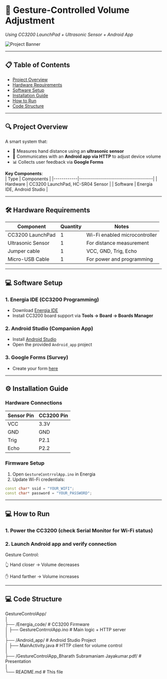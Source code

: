 # 🎯 Gesture-Controlled Volume Adjustment  
*Using CC3200 LaunchPad + Ultrasonic Sensor + Android App*  

![Project Banner](<img width="1493" height="856" alt="image" src="https://github.com/user-attachments/assets/83b9a2c3-d337-47d5-b6bd-dfe95ffa614b" />)

---

## 📋 Table of Contents  
- [Project Overview](#-project-overview)  
- [Hardware Requirements](#-hardware-requirements)  
- [Software Setup](#-software-setup)  
- [Installation Guide](#-installation-guide)  
- [How to Run](#-how-to-run)  
- [Code Structure](#-code-structure)  

---

## 🔍 Project Overview  
A smart system that:  
- 📏 Measures hand distance using an **ultrasonic sensor**  
- 📱 Communicates with an **Android app via HTTP** to adjust device volume  
- 📊 Collects user feedback via **Google Forms**  

**Key Components**:  
| Type       | Components                          |
|------------|-------------------------------------|
| Hardware   | CC3200 LaunchPad, HC-SR04 Sensor    |
| Software   | Energia IDE, Android Studio         |

---

## 🛠️ Hardware Requirements  
| Component           | Quantity | Notes                          |  
|---------------------|----------|--------------------------------|  
| CC3200 LaunchPad    | 1        | Wi-Fi enabled microcontroller  |  
| Ultrasonic Sensor   | 1        | For distance measurement       |  
| Jumper cable        | 1        | VCC, GND, Trig, Echo           |  
| Micro-USB Cable     | 1        | For power and programming      |  

---

## 💻 Software Setup  
### 1. Energia IDE (CC3200 Programming)  
- Download [Energia IDE](http://energia.nu/download/)  
- Install CC3200 board support via **Tools → Board → Boards Manager**  

### 2. Android Studio (Companion App)  
- Install [Android Studio](https://developer.android.com/studio)  
- Open the provided `Android_app` project  

### 3. Google Forms (Survey)  
- Create your form [here]([https://forms.google.com](https://docs.google.com/forms/d/e/1FAIpQLSc81LrK-BMuI_YL7YnHIu7k_sjG8p39c47EGHD46PVpbT4Fgw/viewform?usp=header))  

---

## ⚙️ Installation Guide  
### Hardware Connections  
| Sensor Pin | CC3200 Pin |  
|------------|------------|  
| VCC        | 3.3V       |  
| GND        | GND        |  
| Trig       | P2.1       |  
| Echo       | P2.2       |  

### Firmware Setup  
1. Open `GestureContrrolApp.ino` in Energia  
2. Update Wi-Fi credentials:  
```cpp
const char* ssid = "YOUR_WIFI";  
const char* password = "YOUR_PASSWORD";
```

---

## 💻 How to Run
### 1. Power the CC3200 (check Serial Monitor for Wi-Fi status)

### 2. Launch Android app and verify connection

Gesture Control:

👆 Hand closer → Volume decreases

✋ Hand farther → Volume increases

---

## 💻 Code Structure

GestureControlApp/  
│  
├── /Energia_code/                                           # CC3200 Firmware  
│   ├── GestureContrrolApp.ino                               # Main logic + HTTP server  
│  
├── /Android_app/                                            # Android Studio Project  
│   ├── MainActivity.java                                    # HTTP client for volume control  
│  
├── /GestureControlApp_Bharath Subramaniam Jayakumar.pdf/    # Presentation  
│  
└── README.md                                                # This file  
